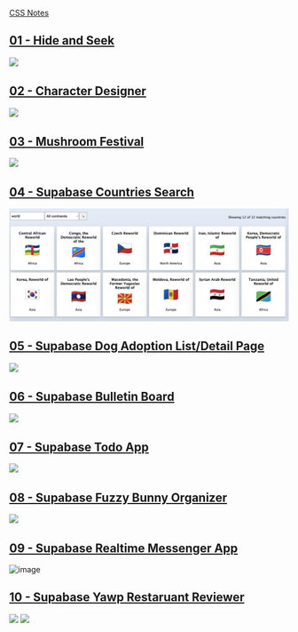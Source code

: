 [CSS Notes](https://gist.github.com/dpcairns/8375a5c76511f831ab6b3a53bc7967e9)

## [01 - Hide and Seek](https://github.com/alchemycodelab/half-baked-web-01-hide-seek)
[![](./assets/hide-and-seek.png)](https://github.com/alchemycodelab/half-baked-web-01-hide-seek)

## [02 - Character Designer](https://github.com/alchemycodelab/half-baked-js-character-designer)
[![](./assets/character-designer.png)](https://github.com/alchemycodelab/half-baked-js-character-designer)

## [03 - Mushroom Festival](https://github.com/alchemycodelab/half-baked-js-mushroom-festival)
[![](./assets/mushroom-festival.png)](https://github.com/alchemycodelab/half-baked-js-mushroom-festival)

## [04 - Supabase Countries Search](https://github.com/alchemycodelab/half-baked-web-01-countries-search)
[![](./assets/countries.png)](https://github.com/alchemycodelab/half-baked-web-01-countries-search)

## [05 - Supabase Dog Adoption List/Detail Page](https://github.com/alchemycodelab/half-baked-web-01-adopt-a-dog)
[![](./assets/todos.png)](https://github.com/alchemycodelab/half-baked-web-01-adopt-a-dog)

## [06 - Supabase Bulletin Board](https://github.com/alchemycodelab/web-01-bulletin-board-RUBRIC)
[![](./assets/todos.png)](https://github.com/alchemycodelab/web-01-bulletin-board-RUBRIC)

## [07 - Supabase Todo App](https://github.com/alchemycodelab/half-baked-js-todo-supabase)
[![](./assets/todos.png)](https://github.com/alchemycodelab/half-baked-js-todo-supabase)

## [08 - Supabase Fuzzy Bunny Organizer](https://github.com/alchemycodelab/half-baked-js-fuzzy-bunny-organizer)
[![](./assets/fuzzy-bunnies.png)](https://github.com/alchemycodelab/half-baked-js-fuzzy-bunny-organizer)

## [09 - Supabase Realtime Messenger App](https://github.com/alchemycodelab/half-baked-web-01-messenger-app/)
![image](https://user-images.githubusercontent.com/16160135/149590407-3fff640f-64aa-4823-9852-271a88e906c7.png)

## [10 - Supabase Yawp Restaruant Reviewer](https://github.com/alchemycodelab/yawp-vanilla-js)
[![](./assets/yawp-search.png)](https://github.com/alchemycodelab/yawp-vanilla-js)
[![](./assets/yawp-detail.png)](https://github.com/alchemycodelab/yawp-vanilla-js)

